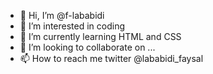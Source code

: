 - 👋 Hi, I’m @f-lababidi
- 👀 I’m interested in coding
- 🌱 I’m currently learning HTML and CSS
- 💞️ I’m looking to collaborate on ...
- 📫 How to reach me twitter @lababidi_faysal

<!---
f-lababidi/f-lababidi is a ✨ special ✨ repository because its `README.md` (this file) appears on your GitHub profile.
You can click the Preview link to take a look at your changes.
--->
